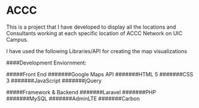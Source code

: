 # ACCC
This is a project that I have developed to display all the locations and Consultants working at each specific location of ACCC Network on UIC Campus.

I have used the following Libraries/API for creating the map visualizations 

####Development Enviornment:

#####Front End
#######Google Maps API
#######HTML 5
#######CSS 3
#######JavaScript
#######jQuery


#####Framework & Backend
#######Laravel
#######PHP
#######MySQL
#######AdminLTE
#######Carbon
